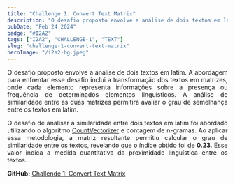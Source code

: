 ```yaml
---
title: "Challenge 1: Convert Text Matrix"
description: "O desafio proposto envolve a análise de dois textos em latim. A abordagem para enfrentar esse desafio inclui a transformação dos textos em matrizes, onde cada elemento representa informações sobre a presença ou frequência de determinados elementos linguísticos. A análise de similaridade entre as duas matrizes permitirá avaliar o grau de semelhança entre os textos em latim."
pubDate: "Feb 24 2024"
badge: "#I2A2"
tags: ["I2A2", "CHALLENGE-1", "TEXT"]
slug: "challenge-1-convert-text-matrix"
heroImage: "/i2a2-bg.jpeg"
---
```


<p style="text-align: justify">
    O desafio proposto envolve a análise de dois textos em latim. A abordagem para enfrentar esse desafio inclui a transformação dos textos em matrizes, onde cada elemento representa informações sobre a presença ou frequência de determinados elementos linguísticos. A análise de similaridade entre as duas matrizes permitirá avaliar o grau de semelhança entre os textos em latim.
</p>

<p style="text-align: justify">
    O desafio de analisar a similaridade entre dois textos em latim foi abordado utilizando o algoritmo <a href="https://scikit-learn.org/stable/modules/generated/sklearn.feature_extraction.text.CountVectorizer.html" target="_blank">CountVectorizer</a> e contagem de n-gramas. Ao aplicar essa metodologia, a matriz resultante permitiu calcular o grau de similaridade entre os textos, revelando que o índice obtido foi de <b>0.23</b>. Esse valor indica a medida quantitativa da proximidade linguística entre os textos.
</p>

<b>GitHub:</b> [Challende 1: Convert Text Matrix](https://github.com/henriquehsilva/I2A2-Training/tree/main/Challenge%201/Convert%20Text%20Matrix)